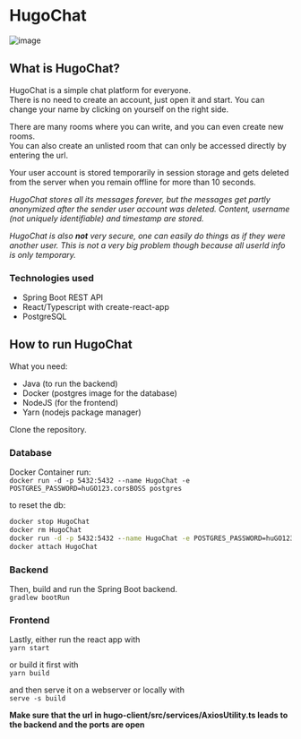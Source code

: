 # HugoChat

![image](https://user-images.githubusercontent.com/48135649/114876059-3caa9b80-9dfe-11eb-9d66-519e05a4771d.png)

## What is HugoChat?

HugoChat is a simple chat platform for everyone.  
There is no need to create an account, just open it and start. You can change your name by clicking on yourself on the
right side.

There are many rooms where you can write, and you can even create new rooms.  
You can also create an unlisted room that can only be accessed directly by entering the url.

Your user account is stored temporarily in session storage and gets deleted from the server when you remain offline for
more than 10 seconds.

*HugoChat stores all its messages forever, but the messages get partly anonymized after the sender user account was
deleted. Content, username (not uniquely identifiable) and timestamp are stored.*

*HugoChat is also **not** very secure, one can easily do things as if they were another user. This is not a very big
problem though because all userId info is only temporary.*

### Technologies used 
 * Spring Boot REST API
 * React/Typescript with create-react-app
 * PostgreSQL

## How to run HugoChat

What you need:

- Java (to run the backend)
- Docker (postgres image for the database)
- NodeJS (for the frontend)
- Yarn (nodejs package manager)

Clone the repository.

### Database

Docker Container run:  
`docker run -d -p 5432:5432 --name HugoChat -e POSTGRES_PASSWORD=huGO123.corsBOSS postgres`

to reset the db:

```bat
docker stop HugoChat
docker rm HugoChat
docker run -d -p 5432:5432 --name HugoChat -e POSTGRES_PASSWORD=huGO123.corsBOSS postgres
docker attach HugoChat
```

### Backend

Then, build and run the Spring Boot backend.  
`gradlew bootRun`

### Frontend

Lastly, either run the react app with  
`yarn start`

or build it first with  
`yarn build`

and then serve it on a webserver or locally with  
`serve -s build`

**Make sure that the url in hugo-client/src/services/AxiosUtility.ts leads to the backend and the ports are open**
